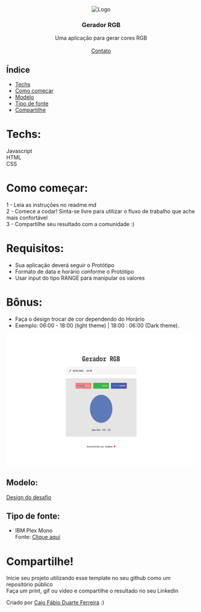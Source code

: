 <p align="center">
  <img src="https://i.imgur.com/kCh4B6k.png" alt="Logo"  height="250">


  <h3 align="center">Gerador RGB</h3>

  <p align="center">
     Uma aplicação para gerar cores RGB
       <br />
    <br />
    <a href="https://www.linkedin.com/in/caio-fabio-duarte-ferreira/">Contato</a>
  </p>
</p>

## Índice

* [Techs](#techs)
* [Como começar](#como-começar)
* [Modelo](#modelo)  
* [Tipo de fonte](#tipo-de-fonte)
* [Compartilhe](#compartilhe)

# Techs: 
Javascript<br>
HTML<br>
CSS<br>

# Como começar:
1 - Leia as instruções no readme.md<br>
2 - Comece a codar! Sinta-se livre para utilizar o fluxo de trabalho que ache mais confortável<br>
3 - Compartilhe seu resultado com a comunidade :)<br>

# Requisitos:
- Sua aplicação deverá seguir o Protótipo<br>
- Formato de data e horário conforme o Protótipo<br>
- Usar input do tipo RANGE para manipular os valores<br>

# Bônus:
- Faça o design trocar de cor dependendo do Horário<br>
- Exemplo: 06:00 - 18:00 (light theme) | 18:00 : 06:00 (Dark theme).
<img src="https://raw.githubusercontent.com/CaioFFerreira/Desafio-gerador-RGB/main/design/Light%20theme.png"  height="350">

## Modelo:
<a href="https://www.figma.com/file/WwYvSGCKT6hACPzVUthPYu/Gerador-de-RGB?node-id=1209%3A8">Design do desafio</a>

## Tipo de fonte:
- IBM Plex Mono<br>
Fonte: <a href="https://fonts.google.com/specimen/IBM+Plex+Mono?query=IBM+Plex+Mono">Clique aqui</a>

# Compartilhe!
Inicie seu projeto utilizando esse template no seu github como um repositório público<br>
Faça um print, gif ou vídeo e compartilhe o resultado no seu Linkedin<br>

Criado por  <a href="https://github.com/CaioFFerreira">Caio Fábio Duarte Ferreira</a> :)

